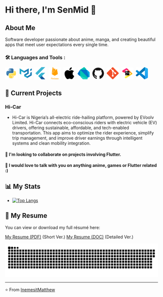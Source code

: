 # Hi there, I'm SenMid 👋

## About Me

Software developer passionate about anime, manga, and creating beautiful apps that meet user expectations every single time.

### :hammer_and_wrench: Languages and Tools :

<div>
  <img src="https://github.com/devicons/devicon/blob/master/icons/python/python-original.svg" title="Python" alt="Python" width="40" height="40"/>&nbsp;
  <img src="https://github.com/devicons/devicon/blob/master/icons/materialui/materialui-original.svg" title="Material UI" alt="Material UI" width="40" height="40"/>&nbsp;
  <img src="https://github.com/devicons/devicon/blob/master/icons/flutter/flutter-original.svg" title="Flutter" alt="Flutter" width="40" height="40"/>&nbsp;  
  <img src="https://github.com/devicons/devicon/blob/master/icons/firebase/firebase-plain-wordmark.svg" title="Firebase" alt="Firebase" width="40" height="40"/>&nbsp;
  <img src="https://github.com/devicons/devicon/blob/master/icons/apple/apple-original.svg" title="Apple" alt="apple" width="40" height="40"/>&nbsp;
 <img src="https://github.com/devicons/devicon/blob/master/icons/dart/dart-original.svg" title="Dart" alt="Dart" width="40" height="40"/>&nbsp;
 <img src="https://github.com/devicons/devicon/blob/master/icons/github/github-original.svg" title="Github" alt="Github" width="40" height="40"/>&nbsp;
 <img src="https://github.com/devicons/devicon/blob/master/icons/git/git-original.svg" title="Git" alt="Git" width="40" height="40"/>&nbsp;
  <img src="https://github.com/devicons/devicon/blob/master/icons/jetbrains/jetbrains-original.svg" title="JetBrains" alt="JetBrains" width="40" height="40"/>&nbsp;
  <img src="https://github.com/devicons/devicon/blob/master/icons/vscode/vscode-original.svg" title="VSCode" alt="VSCode" width="40" height="40"/>&nbsp; 
</div>

## 🔭 Current Projects

### Hi-Car
- Hi-Car is Nigeria’s all-electric ride-hailing platform, powered by EVoolv Limited. Hi-Car connects eco-conscious riders with electric vehicle (EV) drivers, offering sustainable, affordable, and tech-enabled transportation. This app aims to optimize the rider experience, simplify trip management, and improve driver earnings through intelligent systems and clean mobility integration.


#### 👯 I'm looking to collaborate on projects involving Flutter.

#### 💬 I would love to talk with you on anything anime, games or Flutter related :)

## 📊 My Stats
<!--  -->
<!-- - <p><img align="center" src="https://github-readme-streak-stats.herokuapp.com/?user=InemesitMatthew&" alt="InemesitMatthew" /></p> -->
- [![Top Langs](https://github-readme-stats.vercel.app/api/top-langs/?username=InemesitMatthew&layout=compact&theme=vision-friendly-dark)](https://github.com/anuraghazra/github-readme-stats)

## 📄 My Resume

You can view or download my full résumé here:

[My Resume (PDF)](./SENMIDS%20CV%20V2.pdf) (Short Ver.)
[My Resume (DOC)](https://docs.google.com/document/d/1K1bY49GdXC4TVQ4bdJvXBse0oWrFgSJTNjPEfhCZ3rI/edit?usp=sharing) (Detailed Ver.)

<p align="center">
 <img width="1000" src="github-snake.svg" alt="snake"/>
</p>

---

⭐️ From [InemesitMatthew](https://github.com/InemesitMatthew)
